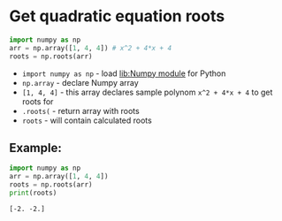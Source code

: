 # Get quadratic equation roots

```python
import numpy as np
arr = np.array([1, 4, 4]) # x^2 + 4*x + 4
roots = np.roots(arr)
```

- `import numpy as np` - load [lib:Numpy module](/python-numpy/how-to-install-python-numpy-lib) for Python
- `np.array` - declare Numpy array
- `[1, 4, 4]` - this array declares sample polynom `x^2 + 4*x + 4` to get roots for
- `.roots(` - return array with roots
- `roots` - will contain calculated roots

## Example: 
```python
import numpy as np
arr = np.array([1, 4, 4])
roots = np.roots(arr)
print(roots)
```
```
[-2. -2.]

```

